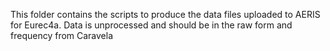 This folder contains the scripts to produce the data files uploaded to AERIS for Eurec4a.
Data is unprocessed and should be in the raw form and frequency from Caravela
